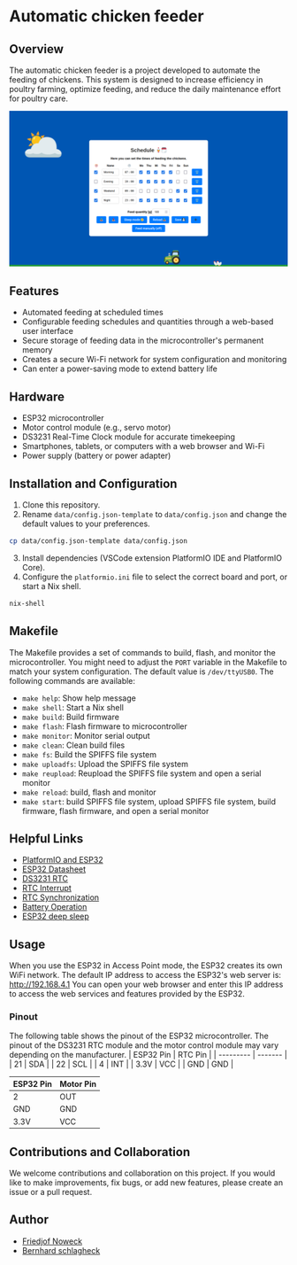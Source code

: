 # Automatic chicken feeder

## Overview
The automatic chicken feeder is a project developed to automate the feeding of chickens. This system is designed to increase efficiency in poultry farming, optimize feeding, and reduce the daily maintenance effort for poultry care.

![Feeder](images/screenshot_desktop.png)

## Features
- Automated feeding at scheduled times
- Configurable feeding schedules and quantities through a web-based user interface
- Secure storage of feeding data in the microcontroller's permanent memory
- Creates a secure Wi-Fi network for system configuration and monitoring
- Can enter a power-saving mode to extend battery life

## Hardware
- ESP32 microcontroller
- Motor control module (e.g., servo motor)
- DS3231 Real-Time Clock module for accurate timekeeping
- Smartphones, tablets, or computers with a web browser and Wi-Fi
- Power supply (battery or power adapter)

## Installation and Configuration
1. Clone this repository.
2. Rename `data/config.json-template` to `data/config.json` and change the default values to your preferences.
```bash
cp data/config.json-template data/config.json
```
3. Install dependencies (VSCode extension PlatformIO IDE and PlatformIO Core).
4. Configure the `platformio.ini` file to select the correct board and port, or start a Nix shell.
```bash
nix-shell
```

## Makefile
The Makefile provides a set of commands to build, flash, and monitor the microcontroller. You might need to adjust the `PORT` variable in the Makefile to match your system configuration. The default value is `/dev/ttyUSB0`. The following commands are available:
- `make help`: Show help message
- `make shell`: Start a Nix shell
- `make build`: Build firmware
- `make flash`: Flash firmware to microcontroller
- `make monitor`: Monitor serial output
- `make clean`: Clean build files
- `make fs`: Build the SPIFFS file system
- `make uploadfs`: Upload the SPIFFS file system
- `make reupload`: Reupload the SPIFFS file system and open a serial monitor
- `make reload`: build, flash and monitor
- `make start`: build SPIFFS file system, upload SPIFFS file system, build firmware, flash firmware, and open a serial monitor

## Helpful Links
* [PlatformIO and ESP32](https://docs.platformio.org/en/latest/platforms/espressif32.html)
* [ESP32 Datasheet](https://www.espressif.com/sites/default/files/documentation/esp32_datasheet_en.pdf)
* [DS3231 RTC](https://www.analog.com/media/en/technical-documentation/data-sheets/DS3231.pdf)
* [RTC Interrupt](https://github.com/IowaDave/RTC-DS3231-Arduino-Interrupt)
* [RTC Synchronization](https://github.com/Friedjof/SyncRTC)
* [Battery Operation](https://randomnerdtutorials.com/power-esp32-esp8266-solar-panels-battery-level-monitoring/)
* [ESP32 deep sleep](https://randomnerdtutorials.com/esp32-deep-sleep-arduino-ide-wake-up-sources/)

## Usage
When you use the ESP32 in Access Point mode, the ESP32 creates its own WiFi network. The default IP address to access the ESP32's web server is: http://192.168.4.1 You can open your web browser and enter this IP address to access the web services and features provided by the ESP32.

### Pinout
The following table shows the pinout of the ESP32 microcontroller. The pinout of the DS3231 RTC module and the motor control module may vary depending on the manufacturer.
| ESP32 Pin | RTC Pin |
| --------- | ------- |
| 21        | SDA     |
| 22        | SCL     |
| 4         | INT     |
| 3.3V      | VCC     |
| GND       | GND     |

| ESP32 Pin | Motor Pin |
| --------- | --------- |
| 2         | OUT       |
| GND       | GND       |
| 3.3V      | VCC       |

## Contributions and Collaboration
We welcome contributions and collaboration on this project. If you would like to make improvements, fix bugs, or add new features, please create an issue or a pull request.

## Author
- [Friedjof Noweck](https://github.com/Friedjof)
- [Bernhard schlagheck](https://github.com/bschlagheck)
